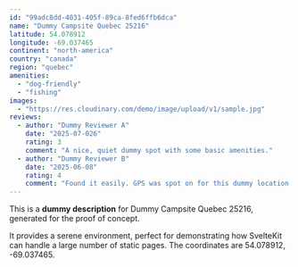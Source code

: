 ```yaml
---
id: "99adc8dd-4031-405f-89ca-8fed6ffb6dca"
name: "Dummy Campsite Quebec 25216"
latitude: 54.078912
longitude: -69.037465
continent: "north-america"
country: "canada"
region: "quebec"
amenities:
  - "dog-friendly"
  - "fishing"
images:
  - "https://res.cloudinary.com/demo/image/upload/v1/sample.jpg"
reviews:
  - author: "Dummy Reviewer A"
    date: "2025-07-026"
    rating: 3
    comment: "A nice, quiet dummy spot with some basic amenities."
  - author: "Dummy Reviewer B"
    date: "2025-06-08"
    rating: 4
    comment: "Found it easily. GPS was spot on for this dummy location."
---
```


This is a **dummy description** for Dummy Campsite Quebec 25216, generated for the proof of concept.

It provides a serene environment, perfect for demonstrating how SvelteKit can handle a large number of static pages. The coordinates are 54.078912, -69.037465.
